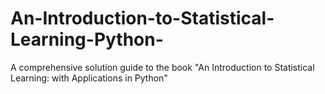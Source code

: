 # An-Introduction-to-Statistical-Learning-Python-
A comprehensive solution guide to the book "An Introduction to Statistical Learning: with Applications in Python"
